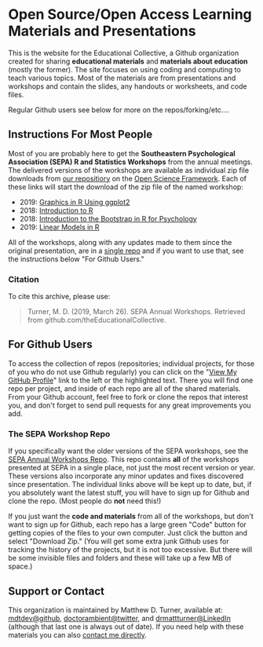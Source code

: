 # Open Source/Open Access Learning Materials and Presentations

This is the website for the Educational Collective, a Github organization created for sharing **educational materials** and **materials about education** (mostly the former). The site focuses on using coding and computing to teach various topics. Most of the materials are from presentations and workshops and contain the slides, any handouts or worksheets, and code files.

Regular Github users see below for more on the repos/forking/etc....

## Instructions For Most People

Most of you are probably here to get the **Southeastern Psychological Association (SEPA) R and Statistics Workshops** from the annual meetings. The delivered versions of the workshops are available as individual zip file downloads from [our repositiory](https://osf.io/hnq32/) on the [Open Science Framework](https://osf.io/). Each of these links will start the download of the zip file of the named workshop:

+ 2019: [Graphics in R Using ggplot2](https://osf.io/8gvey/download)
+ 2018: [Introduction to R](https://osf.io/ehwxv/download)
+ 2018: [Introduction to the Bootstrap in R for Psychology](https://osf.io/pkbre/download)
+ 2019: [Linear Models in R](https://osf.io/fs9na/download)

All of the workshops, along with any updates made to them since the original presentation, are in a [single repo](https://github.com/theEducationalCollective/SEPA-Annual-Workshops) and if you want to use that, see the instructions below "For Github Users."

### Citation

To cite this archive, please use:

> Turner, M. D. (2019, March 26). SEPA Annual Workshops. Retrieved from github.com/theEducationalCollective.

## For Github Users

To access the collection of repos (repositories; individual projects, for those of you who do not use Github regularly) you can click on the "[View My GitHub Profile](https://github.com/theEducationalCollective)" link to the left or the highlighted text. There you will find one repo per project, and inside of each repo are all of the shared materials. From your Github account, feel free to fork or clone the repos that interest you, and don't forget to send pull requests for any great improvements you add. 

### The SEPA Workshop Repo

If you specifically want the older versions of the SEPA workshops, see the [SEPA Annual Workshops Repo](https://github.com/theEducationalCollective/SEPA-Annual-Workshops). This repo contains **all** of the workshops presented at SEPA in a single place, not just the most recent version or year. These versions also incorporate any minor updates and fixes discovered since presentation. The individual links above will be kept up to date, but, if you absolutely want the latest stuff, you will have to sign up for Github and clone the repo. (Most people do **not** need this!)

If you just want the **code and materials** from all of the workshops, but don't want to sign up for Github, each repo has a large green "Code" button for getting copies of the files to your own computer. Just click the button and select "Download Zip." (You will get some extra junk Github uses for tracking the history of the projects, but it is not too excessive. But there will be some invisible files and folders and these will take up a few MB of space.)

## Support or Contact

This organization is maintained by Matthew D. Turner, available at: [mdtdev@github](https://github.com/mdtdev), [doctorambient@twitter](https://twitter.com/doctorambient), and [drmattturner@LinkedIn](https://www.linkedin.com/in/drmattturner/) (although that last one is always out of date). If you need help with these materials you can also [contact me directly](mailto:mturner46@gsu.edu).
